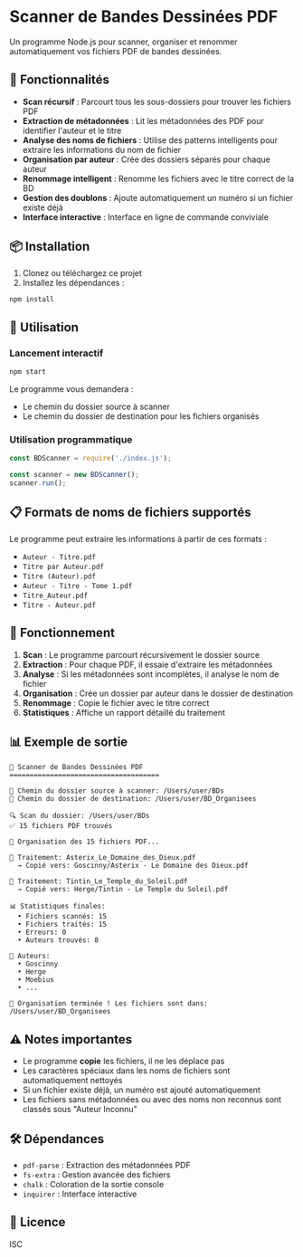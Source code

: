 # Scanner de Bandes Dessinées PDF

Un programme Node.js pour scanner, organiser et renommer automatiquement vos fichiers PDF de bandes dessinées.

## 🎯 Fonctionnalités

- **Scan récursif** : Parcourt tous les sous-dossiers pour trouver les fichiers PDF
- **Extraction de métadonnées** : Lit les métadonnées des PDF pour identifier l'auteur et le titre
- **Analyse des noms de fichiers** : Utilise des patterns intelligents pour extraire les informations du nom de fichier
- **Organisation par auteur** : Crée des dossiers séparés pour chaque auteur
- **Renommage intelligent** : Renomme les fichiers avec le titre correct de la BD
- **Gestion des doublons** : Ajoute automatiquement un numéro si un fichier existe déjà
- **Interface interactive** : Interface en ligne de commande conviviale

## 📦 Installation

1. Clonez ou téléchargez ce projet
2. Installez les dépendances :
```bash
npm install
```

## 🚀 Utilisation

### Lancement interactif
```bash
npm start
```

Le programme vous demandera :
- Le chemin du dossier source à scanner
- Le chemin du dossier de destination pour les fichiers organisés

### Utilisation programmatique
```javascript
const BDScanner = require('./index.js');

const scanner = new BDScanner();
scanner.run();
```

## 📋 Formats de noms de fichiers supportés

Le programme peut extraire les informations à partir de ces formats :

- `Auteur - Titre.pdf`
- `Titre par Auteur.pdf`
- `Titre (Auteur).pdf`
- `Auteur - Titre - Tome 1.pdf`
- `Titre_Auteur.pdf`
- `Titre - Auteur.pdf`

## 🔧 Fonctionnement

1. **Scan** : Le programme parcourt récursivement le dossier source
2. **Extraction** : Pour chaque PDF, il essaie d'extraire les métadonnées
3. **Analyse** : Si les métadonnées sont incomplètes, il analyse le nom de fichier
4. **Organisation** : Crée un dossier par auteur dans le dossier de destination
5. **Renommage** : Copie le fichier avec le titre correct
6. **Statistiques** : Affiche un rapport détaillé du traitement

## 📊 Exemple de sortie

```
🎯 Scanner de Bandes Dessinées PDF
=====================================

📁 Chemin du dossier source à scanner: /Users/user/BDs
📁 Chemin du dossier de destination: /Users/user/BD_Organisees

🔍 Scan du dossier: /Users/user/BDs
✅ 15 fichiers PDF trouvés

📁 Organisation des 15 fichiers PDF...

📄 Traitement: Asterix_Le_Domaine_des_Dieux.pdf
  → Copié vers: Goscinny/Asterix - Le Domaine des Dieux.pdf

📄 Traitement: Tintin_Le_Temple_du_Soleil.pdf
  → Copié vers: Herge/Tintin - Le Temple du Soleil.pdf

📊 Statistiques finales:
  • Fichiers scannés: 15
  • Fichiers traités: 15
  • Erreurs: 0
  • Auteurs trouvés: 8

👥 Auteurs:
  • Goscinny
  • Herge
  • Moebius
  • ...

🎉 Organisation terminée ! Les fichiers sont dans: /Users/user/BD_Organisees
```

## ⚠️ Notes importantes

- Le programme **copie** les fichiers, il ne les déplace pas
- Les caractères spéciaux dans les noms de fichiers sont automatiquement nettoyés
- Si un fichier existe déjà, un numéro est ajouté automatiquement
- Les fichiers sans métadonnées ou avec des noms non reconnus sont classés sous "Auteur Inconnu"

## 🛠️ Dépendances

- `pdf-parse` : Extraction des métadonnées PDF
- `fs-extra` : Gestion avancée des fichiers
- `chalk` : Coloration de la sortie console
- `inquirer` : Interface interactive

## 📝 Licence

ISC 